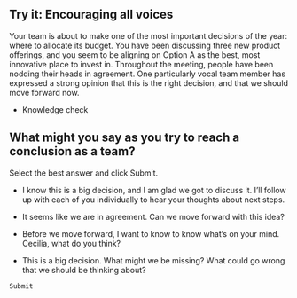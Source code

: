 ## Try it: Encouraging all voices

Your team is about to make one of the most important decisions of the year: where to allocate its budget. You have been discussing three new product offerings, and you seem to be aligning on Option A as the best, most innovative place to invest in. Throughout the meeting, people have been nodding their heads in agreement. One particularly vocal team member has expressed a strong opinion that this is the right decision, and that we should move forward now.

* Knowledge check

## What might you say as you try to reach a conclusion as a team?


Select the best answer and click Submit.


+ I know this is a big decision, and I am glad we got to discuss it. I’ll follow up with each of you individually to hear your thoughts about next steps.

+ It seems like we are in agreement. Can we move forward with this idea?

+ Before we move forward, I want to know to know what’s on your mind. Cecilia, what do you think?

+ This is a big decision. What might we be missing? What could go wrong that we should be thinking about?

`Submit`
